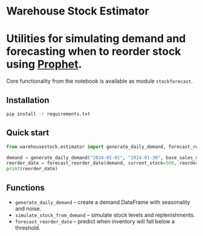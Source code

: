 # Warehouse Stock Estimator

Utilities for simulating demand and forecasting when to reorder stock using [Prophet](https://facebook.github.io/prophet/).
=======
Core functionality from the notebook is available as module `stockforecast`.


## Installation

```bash
pip install -r requirements.txt
```

## Quick start

```python
from warehousestock.estimator import generate_daily_demand, forecast_reorder_date

demand = generate_daily_demand("2024-01-01", "2024-01-30", base_sales_mean=20, item_id="ITEM_1")
reorder_date = forecast_reorder_date(demand, current_stock=500, reorder_threshold=100)
print(reorder_date)
```

## Functions
- `generate_daily_demand` – create a demand DataFrame with seasonality and noise.
- `simulate_stock_from_demand` – simulate stock levels and replenishments.
- `forecast_reorder_date` – predict when inventory will fall below a threshold.
